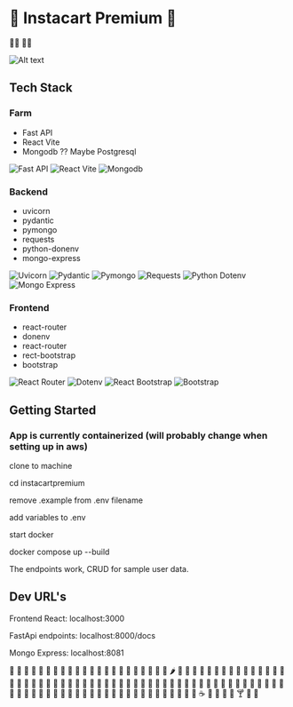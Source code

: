 # 👑 Instacart Premium 👑

🚀🚀 🚀🚀


![Alt text](<frontend/images/Instacart Premium.gif>)
## Tech Stack
### Farm
- Fast API
- React Vite
- Mongodb  ?? Maybe Postgresql

![Fast API](https://img.shields.io/badge/FastAPI-005571?style=for-the-badge&logo=fastapi)
![React Vite](https://img.shields.io/badge/React_Vite-61DAFB?style=for-the-badge&logo=react)
![Mongodb](https://img.shields.io/badge/MongoDB-4EA94B?style=for-the-badge&logo=mongodb)



### Backend
- uvicorn
- pydantic
- pymongo
- requests
- python-donenv
- mongo-express

![Uvicorn](https://img.shields.io/badge/Uvicorn-009688?style=for-the-badge&logo=uvicorn)
![Pydantic](https://img.shields.io/badge/Pydantic-14303D?style=for-the-badge)
![Pymongo](https://img.shields.io/badge/Pymongo-4EA94B?style=for-the-badge)
![Requests](https://img.shields.io/badge/Requests-FF7139?style=for-the-badge)
![Python Dotenv](https://img.shields.io/badge/Python_Dotenv-3776AB?style=for-the-badge&logo=python)
![Mongo Express](https://img.shields.io/badge/Mongo_Express-4EA94B?style=for-the-badge&logo=mongo-express)


### Frontend
- react-router
- donenv
- react-router
- rect-bootstrap
- bootstrap

![React Router](https://img.shields.io/badge/React_Router-CA4245?style=for-the-badge&logo=react-router)
![Dotenv](https://img.shields.io/badge/Dotenv-008080?style=for-the-badge)
![React Bootstrap](https://img.shields.io/badge/React_Bootstrap-7952B3?style=for-the-badge&logo=bootstrap)
![Bootstrap](https://img.shields.io/badge/Bootstrap-563D7C?style=for-the-badge&logo=bootstrap)



## Getting Started 
### App is currently containerized (will probably change when setting up in aws)
clone to machine 

cd instacartpremium

remove .example from .env filename

add variables to .env 

start docker

docker compose up --build

The endpoints work, CRUD for sample user data. 


## Dev URL's
Frontend React: localhost:3000

FastApi endpoints: localhost:8000/docs

Mongo Express: localhost:8081


🍏 🍎 🍐 🍊 🍋 🍌 🍉 🍇 🍓 🍈 🍒 🍑 🍍 🥭 🥥 🥝 🍅
🥑 🍆 🥔 🥕 🌽 🌶️ 🥒 🥬 🥦 🍄 🧅 🧄 🍠 🥗 🍼 🥄 🍴 
🍞 🥐 🥖 🥨 🧀 🍖 🍗 🥩 🥓 🍔 🍟 🍕 🌭 🥪 🌮 🌯 🍳
🍲 🍛 🍜 🍝 🍠 🍢 🍣 🍤 🍥 🍡 🍧 🍨 🍩 🍪 🎂 🍰 🧁
🍫 🍬 🍭 🍮 🍯 🍱 🍙 🍚 🍛 🍜 🍝 🍠 🍢 🍣 🍤 🍥 🍡
🍧 🍨 🍩 🍪 🎂 🍰 🧁 🍫 🍬 🍭 🍮 🍯 🍻 🥂 🥃 🥤 🧊
☕ 🍵 🍶 🍾 🍷 🍸 🍹 🍺  
